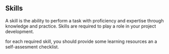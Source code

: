 ## Skills
A skill is the ability to perform a task with proficiency and expertise through knowledge and practice. Skills are required to play a role in your project development.

for each required skill, you should provide some learning resources an a self-assesment checklist.

